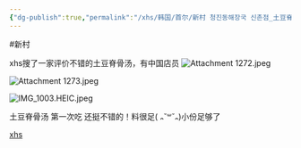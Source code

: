 ```yaml
---
{"dg-publish":true,"permalink":"/xhs/韩国/首尔/新村 청진동해장국 신촌점_土豆脊骨汤/","tags":["rednote","首尔"],"created":"2024-11-10","updated":"2025-04-12T17:24:12.792+08:00"}
---
```


#新村

xhs搜了一家评价不错的土豆脊骨汤，有中国店员
![Attachment 1272.jpeg](/img/user/xhs/%E9%9F%A9%E5%9B%BD/%E9%A6%96%E5%B0%94/photo-%E9%A6%96%E5%B0%94/Attachment%201272.jpeg)


![Attachment 1273.jpeg](/img/user/xhs/%E9%9F%A9%E5%9B%BD/%E9%A6%96%E5%B0%94/photo-%E9%A6%96%E5%B0%94/Attachment%201273.jpeg)

![IMG_1003.HEIC.jpeg](/img/user/xhs/%E9%9F%A9%E5%9B%BD/%E9%A6%96%E5%B0%94/attachments/IMG_1003.HEIC.jpeg)


土豆脊骨汤 第一次吃 还挺不错的！料很足( ᎔˘꒳˘᎔)小份足够了

[xhs](https://www.xiaohongshu.com/explore/673b8288000000000202a818?xsec_token=ABedlK0mJpHKXVhHhsR_CTJkuDxHZaXVP4fqccWZmuAn4=&xsec_source=pc_user)





